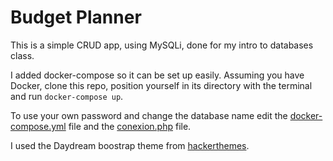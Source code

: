 # Budget Planner

This is a simple CRUD app, using MySQLi, done for my intro to databases class.

I added docker-compose so it can be set up easily. Assuming you have Docker, clone this repo, position yourself in its directory with the terminal and run ```docker-compose up```. 

To use your own password and change the database name edit the [docker-compose.yml](../master/docker-compose.yml) file and the [conexion.php](../master/php/src/includes/conexion.php) file. 

I used the Daydream boostrap theme from [hackerthemes](https://hackerthemes.com/bootstrap-themes/).
